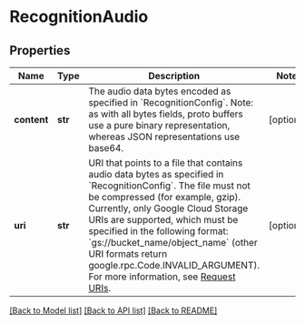 # RecognitionAudio

## Properties
Name | Type | Description | Notes
------------ | ------------- | ------------- | -------------
**content** | **str** | The audio data bytes encoded as specified in &#x60;RecognitionConfig&#x60;. Note: as with all bytes fields, proto buffers use a pure binary representation, whereas JSON representations use base64. | [optional] 
**uri** | **str** | URI that points to a file that contains audio data bytes as specified in &#x60;RecognitionConfig&#x60;. The file must not be compressed (for example, gzip). Currently, only Google Cloud Storage URIs are supported, which must be specified in the following format: &#x60;gs://bucket_name/object_name&#x60; (other URI formats return google.rpc.Code.INVALID_ARGUMENT). For more information, see [Request URIs](https://cloud.google.com/storage/docs/reference-uris). | [optional] 

[[Back to Model list]](../README.md#documentation-for-models) [[Back to API list]](../README.md#documentation-for-api-endpoints) [[Back to README]](../README.md)

